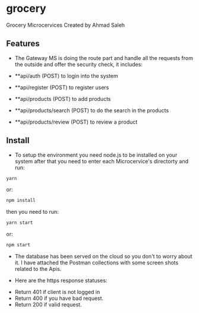 # grocery

Grocery Microcervices
Created by Ahmad Saleh

## Features

- The Gateway MS is doing the route part and handle all the requests from the outside and offer the security check, it includes:

- \*\*api/auth (POST) to login into the system
- \*\*api/register (POST) to register users
- \*\*api/products (POST) to add products
- \*\*api/products/search (POST) to do the search in the products
- \*\*api/products/review (POST) to review a product

## Install

- To setup the environment you need node.js to be installed on your system
  after that you need to enter each Microcervice's directorty and run:

```sh
yarn
```

or:

```sh
npm install
```

then you need to run:

```sh
yarn start
```

or:

```sh
npm start
```

- The database has been served on the cloud so you don't to worry about it.
  I have attached the Postman collections with some screen shots related to the Apis.

- Here are the https response statuses:

* Return 401 if client is not logged in
* Return 400 if you have bad request.
* Return 200 if valid request.

